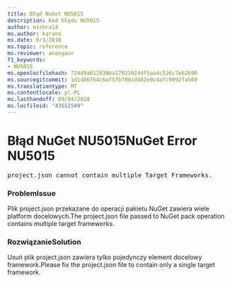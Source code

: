 ```yaml
---
title: Błąd NuGet NU5015
description: Kod błędu NU5015
author: mishra14
ms.author: karann
ms.date: 8/3/2018
ms.topic: reference
ms.reviewer: anangaur
f1_keywords:
- NU5015
ms.openlocfilehash: 72449a0120386a170210244f5aa4c526c7eb2b90
ms.sourcegitcommit: 1d1406764c6af5fb7801d462e0c4afc9092fa569
ms.translationtype: MT
ms.contentlocale: pl-PL
ms.lasthandoff: 09/04/2018
ms.locfileid: "43551549"
---
```

# <a name="nuget-error-nu5015"></a><span data-ttu-id="1a465-103">Błąd NuGet NU5015</span><span class="sxs-lookup"><span data-stu-id="1a465-103">NuGet Error NU5015</span></span>
<pre>project.json cannot contain multiple Target Frameworks.</pre>

### <a name="issue"></a><span data-ttu-id="1a465-104">Problem</span><span class="sxs-lookup"><span data-stu-id="1a465-104">Issue</span></span>

<span data-ttu-id="1a465-105">Plik project.json przekazane do operacji pakietu NuGet zawiera wiele platform docelowych.</span><span class="sxs-lookup"><span data-stu-id="1a465-105">The project.json file passed to NuGet pack operation contains multiple target frameworks.</span></span>


### <a name="solution"></a><span data-ttu-id="1a465-106">Rozwiązanie</span><span class="sxs-lookup"><span data-stu-id="1a465-106">Solution</span></span>

<span data-ttu-id="1a465-107">Usuń plik project.json zawiera tylko pojedynczy element docelowy framework.</span><span class="sxs-lookup"><span data-stu-id="1a465-107">Please fix the project.json file to contain only a single target framework.</span></span>

